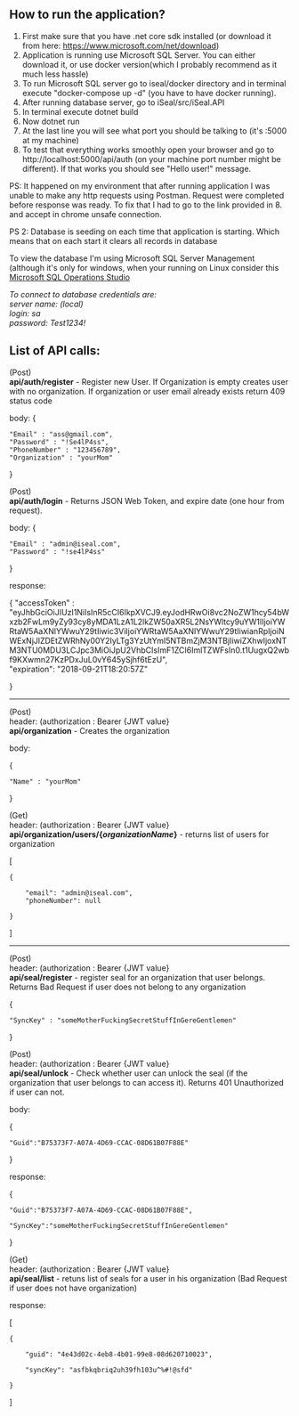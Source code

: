 ## How to run the application?

1. First make sure that you have .net core sdk installed (or download it from here: https://www.microsoft.com/net/download)
2. Application is running use Microsoft SQL Server. You can either download it, or use docker version(which I probably recommend as it much less hassle)
3. To run Microsoft SQL server go to iseal/docker directory and in terminal execute "docker-compose up -d" (you have to have docker running).
4. After running database server, go to iSeal/src/iSeal.API
5. In terminal execute dotnet build
6. Now dotnet run
7. At the last line you will see what port you should be talking to (it's :5000 at my machine)
8. To test that everything works smoothly open your browser and go to http://localhost:5000/api/auth (on your machine port number might be different). If that works you should see "Hello user!" message.

PS: It happened on my environment that after running application I was unable to make any http requests using Postman. Request were completed before response was ready. To fix that I had to go to the link provided in 8. and accept in chrome unsafe connection.

PS 2: Database is seeding on each time that application is starting. Which means that on each start it clears all records in database

To view the database I'm using Microsoft SQL Server Management (although it's only for windows, when your running on Linux consider this [Microsoft SQL Operations Studio](https://docs.microsoft.com/pl-pl/sql/sql-operations-studio/what-is?view=sql-server-2017)

*To connect to database credentials are: <br>
server name: (local)<br>
login: sa <br>
password: Test1234!<br>*

## List of API calls:

(Post)<br>
**api/auth/register** - Register new User. If Organization is empty creates user with no organization. If organization or user email already exists return 409 status code

body:
{

	"Email" : "ass@gmail.com",
	"Password" : "!Se4lP4ss",
	"PhoneNumber" : "123456789",
	"Organization" : "yourMom"
}

(Post)<br>
**api/auth/login** - Returns JSON Web Token, and expire date (one hour from request).

body:
{

 	"Email" : "admin@iseal.com",  
 	"Password" : "!se4lP4ss"  
}

response:

{
    "accessToken" : 			"eyJhbGciOiJIUzI1NiIsInR5cCI6IkpXVCJ9.eyJodHRwOi8vc2NoZW1hcy54bWxzb2FwLm9yZy93cy8yMDA1LzA1L2lkZW50aXR5L2NsYWltcy9uYW1lIjoiYWRtaW5AaXNlYWwuY29tIiwic3ViIjoiYWRtaW5AaXNlYWwuY29tIiwianRpIjoiNWExNjJlZDEtZWRhNy00Y2IyLTg3YzUtYmI5NTBmZjM3NTBjIiwiZXhwIjoxNTM3NTU0MDU3LCJpc3MiOiJpU2VhbCIsImF1ZCI6ImlTZWFsIn0.t1UugxQ2wbf9KXwmn27KzPDxJuL0vY645ySjhf6tEzU",    
    "expiration": "2018-09-21T18:20:57Z"
    
}

----

(Post)<br>
header: (authorization : Bearer {JWT value}<br>
**api/organization** - Creates the organization

body:

{

	"Name" : "yourMom"
	
}

(Get)<br>
header: (authorization : Bearer {JWT value}<br>
**api/organization/users/{_organizationName_}** - returns list of users for organization

[

    {

        "email": "admin@iseal.com",
        "phoneNumber": null

    }

]

----

(Post)<br>
header: (authorization : Bearer {JWT value}<br>
**api/seal/register** - register seal for an organization that user belongs. Returns Bad Request if user does not belong to any organization

{

	"SyncKey" : "someMotherFuckingSecretStuffInGereGentlemen"
}

(Post)<br>
header: (authorization : Bearer {JWT value}<br>
**api/seal/unlock** - Check whether user can unlock the seal (if the organization that user belongs to can access it). Returns 401 Unauthorized if user can not.

body: 

{

	"Guid":"B75373F7-A07A-4D69-CCAC-08D61B07F88E"
    
}

response:

{

	"Guid":"B75373F7-A07A-4D69-CCAC-08D61B07F88E",

	"SyncKey":"someMotherFuckingSecretStuffInGereGentlemen"

}


(Get)<br>
header: (authorization : Bearer {JWT value}<br>
**api/seal/list** - retuns list of seals for a user in his organization (Bad Request if user does not have organization)

response:

[

    {
        
        "guid": "4e43d02c-4eb8-4b01-99e8-08d620710023",

        "syncKey": "asfbkqbriq2uh39fh103u^%#!@sfd"
    
    }

]